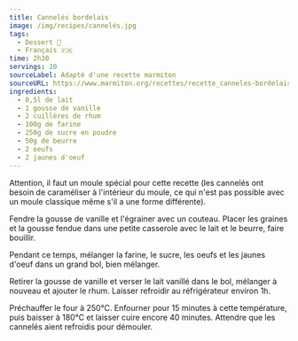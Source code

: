 ```yaml
---
title: Cannelés bordelais
image: /img/recipes/cannelés.jpg
tags:
  - Dessert 🍰
  - Français 🇫🇷
time: 2h30
servings: 10
sourceLabel: Adapté d'une recette marmiton
sourceURL: https://www.marmiton.org/recettes/recette_canneles-bordelais_11439.aspx
ingredients:
  - 0,5l de lait
  - 1 gousse de vanille
  - 2 cuillères de rhum
  - 100g de farine
  - 250g de sucre en poudre
  - 50g de beurre
  - 2 oeufs
  - 2 jaunes d'oeuf
---
```

Attention, il faut un moule spécial pour cette recette (les cannelés ont besoin de caraméliser à l'intérieur du moule, ce qui n'est pas possible avec un moule classique même s'il a une forme différente).

Fendre la gousse de vanille et l'égrainer avec un couteau. Placer les graines et la gousse fendue dans une petite casserole avec le lait et le beurre, faire bouillir.

Pendant ce temps, mélanger la farine, le sucre, les oeufs et les jaunes d'oeuf dans un grand bol, bien mélanger.

Retirer la gousse de vanille et verser le lait vanillé dans le bol, mélanger à nouveau et ajouter le rhum. Laisser refroidir au réfrigérateur environ 1h.

Préchauffer le four à 250°C. Enfourner pour 15 minutes à cette température, puis baisser à 180°C et laisser cuire encore 40 minutes. Attendre que les cannelés aient refroidis pour démouler.